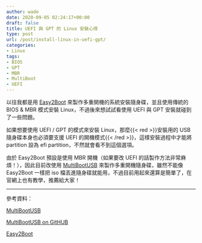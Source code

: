 ```yaml
---
author: wade
date: 2020-09-05 02:24:17+00:00
draft: false
title: UEFI 與 GPT 的 Linux 安裝心得
type: post
url: /post/install-linux-in-uefi-gpt/
categories:
- Linux
tags:
- BIOS
- GPT
- MBR
- MultiBoot
- UEFI
---
```


以往我都是用 [Easy2Boot](https://www.easy2boot.com/) 來製作多重開機的系統安裝隨身碟，並且使用傳統的 BIOS & MBR 模式安裝 Linux，不過後來想試試看使用 UEFI 與 GPT 安裝就碰到了一些問題。

如果想要使用 UEFI / GPT 的模式來安裝 Linux，那麼{{< red >}}安裝用的 USB 隨身碟本身也必須要支援 UEFI 的開機模式{{< /red >}}，這樣安裝過程中才能將 partition 設為 efi partition，不然就會看不到這個選項。

由於 Easy2Boot 預設是使用 MBR 開機（如果要改 UEFI 的話製作方法非常麻煩！），因此目前改使用 [MultiBootUSB](http://multibootusb.org/) 來製作多重開機隨身碟，雖然不能像 Easy2Boot 一樣把 iso 檔丟進隨身碟就能用，不過目前用起來還算是簡單了，在官網上也有教學，推薦給大家！

* * *

參考資料：

[MultiBootUSB](http://multibootusb.org/)

[MultiBootUSB on GitHUB](https://github.com/mbusb/multibootusb)

[Easy2Boot](https://www.easy2boot.com/)
